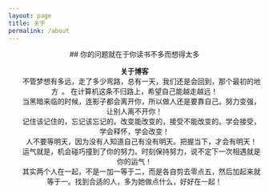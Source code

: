 ```yaml
---
layout: page
title: 关于
permalink: /about
---
```

<center>
## 你的问题就在于你读书不多而想得太多<center>

**关于博客**
<br>
&emsp;&emsp;不管梦想有多远，走了多少弯路，总有一天，我们还是会回到，那个最初的地方 。
在计算机这条不归路上，希望自己能越走越远！
<br>
&emsp;&emsp;当黑暗来临的时候，连影子都会离开你，所以做人还是要靠自己。努力变强，让别人离不开你！
<br>
&emsp;&emsp;记住该记住的，忘记该忘记的。改变能改变的，接受不能改变的。学会接受，学会释怀，学会改变！
<br>
&emsp;&emsp;人不要等明天，因为没有人知道自己有没有明天。把握当下，才会有明天！
<br>
&emsp;&emsp;运气就是，机会碰巧撞到了你的努力。时刻保持努力，说不定下一次相遇就是你的运气！
<br>
&emsp;&emsp;其实两个人在一起，不是一加一等于二，而是各自剪去零点五，然后加起来就等于一。找到合适的人，多为她做点什么，好好在一起！